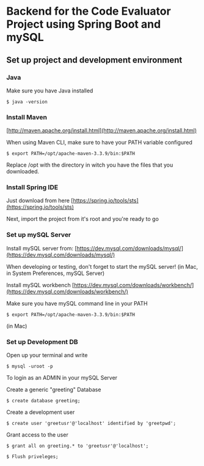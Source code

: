 # Backend for the Code Evaluator Project using Spring Boot and mySQL

## Set up project and development environment

### Java

Make sure you have Java installed

```
$ java -version
```

### Install Maven

[http://maven.apache.org/install.html](http://maven.apache.org/install.html)

When using Maven CLI, make sure to have your PATH variable configured

```
$ export PATH=/opt/apache-maven-3.3.9/bin:$PATH
```

Replace /opt with the directory in witch you have the files that you downloaded.

### Install Spring IDE

Just download from here 
[https://spring.io/tools/sts](https://spring.io/tools/sts)

Next, import the project from it's root and you're ready to go

### Set up mySQL Server

Install mySQL server from:
[https://dev.mysql.com/downloads/mysql/](https://dev.mysql.com/downloads/mysql/)

When developing or testing, don't forget to start the mySQL server!
(in Mac, in System Preferences, mySQL Server)

Install mySQL workbench
[https://dev.mysql.com/downloads/workbench/](https://dev.mysql.com/downloads/workbench/)

Make sure you have mySQL command line in your PATH
```
$ export PATH=/opt/apache-maven-3.3.9/bin:$PATH
```
(in Mac)

### Set up Development DB

Open up your terminal and write

```
$ mysql -uroot -p
```

To login as an ADMIN in your mySQL Server

Create a generic "greeting" Database

```
$ create database greeting;
```

Create a development user

```
$ create user 'greetusr'@'localhost' identified by 'greetpwd';
```

Grant access to the user

```
$ grant all on greeting.* to 'greetusr'@'localhost';
```
```
$ Flush priveleges;
```